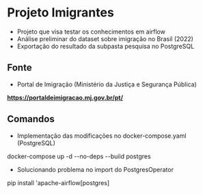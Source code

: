 # Projeto Imigrantes


- Projeto que visa testar os conhecimentos em airflow
- Análise preliminar do dataset sobre imigração no Brasil (2022)
- Exportação do resultado da subpasta pesquisa no PostgreSQL

## Fonte

- Portal de Imigração (Ministério da Justiça e Segurança Pública)

__https://portaldeimigracao.mj.gov.br/pt/__

## Comandos

- Implementação das modificações no docker-compose.yaml (PostgreSQL)

docker-compose up -d --no-deps --build postgres

- Solucionando problema no import do PostgresOperator

pip install 'apache-airflow[postgres]
